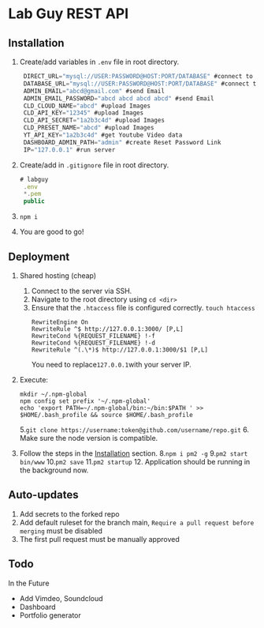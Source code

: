 # Lab Guy REST API

## Installation

1. Create/add variables in `.env` file in root directory.
   ```js
    DIRECT_URL="mysql://USER:PASSWORD@HOST:PORT/DATABASE" #connect to db
    DATABASE_URL="mysql://USER:PASSWORD@HOST:PORT/DATABASE" #connect to db
    ADMIN_EMAIL="abcd@gmail.com" #send Email
    ADMIN_EMAIL_PASSWORD="abcd abcd abcd abcd" #send Email
    CLD_CLOUD_NAME="abcd" #upload Images
    CLD_API_KEY="12345" #upload Images
    CLD_API_SECRET="1a2b3c4d" #upload Images
    CLD_PRESET_NAME="abcd" #upload Images
    YT_API_KEY="1a2b3c4d" #get Youtube Video data
    DASHBOARD_ADMIN_PATH="admin" #create Reset Password Link
    IP="127.0.0.1" #run server
   ```
2. Create/add in `.gitignore` file in root directory.
   ```js
   # labguy
    .env
    *.pem
    public
   ```
3. `npm i`

4. You are good to go!

## Deployment

1. Shared hosting (cheap)

   1. Connect to the server via SSH.
   2. Navigate to the root directory using `cd <dir>`
   3. Ensure that the `.htaccess` file is configured correctly.
      `touch htaccess`
      ```DirectoryIndex disabled
      RewriteEngine On
      RewriteRule ^$ http://127.0.0.1:3000/ [P,L]
      RewriteCond %{REQUEST_FILENAME} !-f
      RewriteCond %{REQUEST_FILENAME} !-d
      RewriteRule ^(.\*)$ http://127.0.0.1:3000/$1 [P,L]
      ```
      You need to replace`127.0.0.1`with your server IP.

2. Execute:
   ```
   mkdir ~/.npm-global
   npm config set prefix '~/.npm-global'
   echo 'export PATH=~/.npm-global/bin:~/bin:$PATH ' >> $HOME/.bash_profile && source $HOME/.bash_profile
   ```
   5.`git clone https://username:token@github.com/username/repo.git` 6. Make sure the node version is compatible.
3. Follow the steps in the [Installation](#installation) section. 8.`npm i pm2 -g` 9.`pm2 start bin/www` 10.`pm2 save` 11.`pm2 startup` 12. Application should be running in the background now.

## Auto-updates

1. Add secrets to the forked repo
2. Add default ruleset for the branch main, `Require a pull request before merging` must be disabled
3. The first pull request must be manually approved

## Todo

In the Future

- Add Vimdeo, Soundcloud
- Dashboard
- Portfolio generator

```

```
